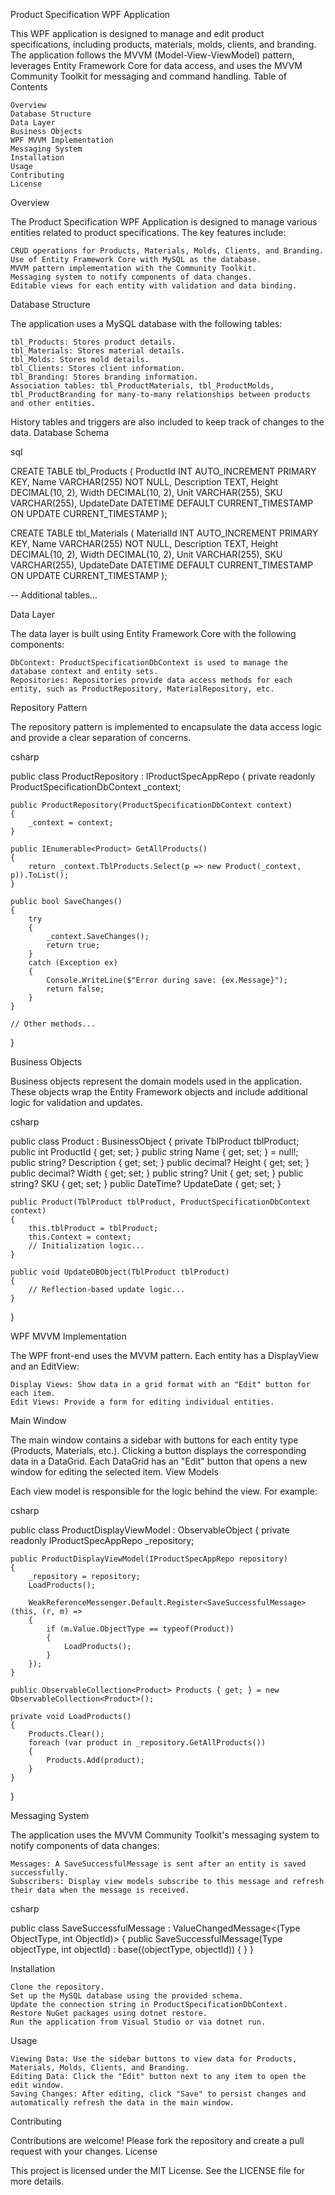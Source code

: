 Product Specification WPF Application

This WPF application is designed to manage and edit product specifications, including products, materials, molds, clients, and branding. The application follows the MVVM (Model-View-ViewModel) pattern, leverages Entity Framework Core for data access, and uses the MVVM Community Toolkit for messaging and command handling.
Table of Contents

    Overview
    Database Structure
    Data Layer
    Business Objects
    WPF MVVM Implementation
    Messaging System
    Installation
    Usage
    Contributing
    License

Overview

The Product Specification WPF Application is designed to manage various entities related to product specifications. The key features include:

    CRUD operations for Products, Materials, Molds, Clients, and Branding.
    Use of Entity Framework Core with MySQL as the database.
    MVVM pattern implementation with the Community Toolkit.
    Messaging system to notify components of data changes.
    Editable views for each entity with validation and data binding.

Database Structure

The application uses a MySQL database with the following tables:

    tbl_Products: Stores product details.
    tbl_Materials: Stores material details.
    tbl_Molds: Stores mold details.
    tbl_Clients: Stores client information.
    tbl_Branding: Stores branding information.
    Association tables: tbl_ProductMaterials, tbl_ProductMolds, tbl_ProductBranding for many-to-many relationships between products and other entities.

History tables and triggers are also included to keep track of changes to the data.
Database Schema

sql

CREATE TABLE tbl_Products (
    ProductId INT AUTO_INCREMENT PRIMARY KEY,
    Name VARCHAR(255) NOT NULL,
    Description TEXT,
    Height DECIMAL(10, 2),
    Width DECIMAL(10, 2),
    Unit VARCHAR(255),
    SKU VARCHAR(255),
    UpdateDate DATETIME DEFAULT CURRENT_TIMESTAMP ON UPDATE CURRENT_TIMESTAMP
);

CREATE TABLE tbl_Materials (
    MaterialId INT AUTO_INCREMENT PRIMARY KEY,
    Name VARCHAR(255) NOT NULL,
    Description TEXT,
    Height DECIMAL(10, 2),
    Width DECIMAL(10, 2),
    Unit VARCHAR(255),
    SKU VARCHAR(255),
    UpdateDate DATETIME DEFAULT CURRENT_TIMESTAMP ON UPDATE CURRENT_TIMESTAMP
);

-- Additional tables...

Data Layer

The data layer is built using Entity Framework Core with the following components:

    DbContext: ProductSpecificationDbContext is used to manage the database context and entity sets.
    Repositories: Repositories provide data access methods for each entity, such as ProductRepository, MaterialRepository, etc.

Repository Pattern

The repository pattern is implemented to encapsulate the data access logic and provide a clear separation of concerns.

csharp

public class ProductRepository : IProductSpecAppRepo
{
    private readonly ProductSpecificationDbContext _context;

    public ProductRepository(ProductSpecificationDbContext context)
    {
        _context = context;
    }

    public IEnumerable<Product> GetAllProducts()
    {
        return _context.TblProducts.Select(p => new Product(_context, p)).ToList();
    }

    public bool SaveChanges()
    {
        try
        {
            _context.SaveChanges();
            return true;
        }
        catch (Exception ex)
        {
            Console.WriteLine($"Error during save: {ex.Message}");
            return false;
        }
    }

    // Other methods...
}

Business Objects

Business objects represent the domain models used in the application. These objects wrap the Entity Framework objects and include additional logic for validation and updates.

csharp

public class Product : BusinessObject
{
    private TblProduct tblProduct;
    public int ProductId { get; set; }
    public string Name { get; set; } = null!;
    public string? Description { get; set; }
    public decimal? Height { get; set; }
    public decimal? Width { get; set; }
    public string? Unit { get; set; }
    public string? SKU { get; set; }
    public DateTime? UpdateDate { get; set; }

    public Product(TblProduct tblProduct, ProductSpecificationDbContext context)
    {
        this.tblProduct = tblProduct;
        this.Context = context;
        // Initialization logic...
    }

    public void UpdateDBObject(TblProduct tblProduct)
    {
        // Reflection-based update logic...
    }
}

WPF MVVM Implementation

The WPF front-end uses the MVVM pattern. Each entity has a DisplayView and an EditView:

    Display Views: Show data in a grid format with an "Edit" button for each item.
    Edit Views: Provide a form for editing individual entities.

Main Window

The main window contains a sidebar with buttons for each entity type (Products, Materials, etc.). Clicking a button displays the corresponding data in a DataGrid. Each DataGrid has an "Edit" button that opens a new window for editing the selected item.
View Models

Each view model is responsible for the logic behind the view. For example:

csharp

public class ProductDisplayViewModel : ObservableObject
{
    private readonly IProductSpecAppRepo _repository;

    public ProductDisplayViewModel(IProductSpecAppRepo repository)
    {
        _repository = repository;
        LoadProducts();

        WeakReferenceMessenger.Default.Register<SaveSuccessfulMessage>(this, (r, m) =>
        {
            if (m.Value.ObjectType == typeof(Product))
            {
                LoadProducts();
            }
        });
    }

    public ObservableCollection<Product> Products { get; } = new ObservableCollection<Product>();

    private void LoadProducts()
    {
        Products.Clear();
        foreach (var product in _repository.GetAllProducts())
        {
            Products.Add(product);
        }
    }
}

Messaging System

The application uses the MVVM Community Toolkit's messaging system to notify components of data changes:

    Messages: A SaveSuccessfulMessage is sent after an entity is saved successfully.
    Subscribers: Display view models subscribe to this message and refresh their data when the message is received.

csharp

public class SaveSuccessfulMessage : ValueChangedMessage<(Type ObjectType, int ObjectId)>
{
    public SaveSuccessfulMessage(Type objectType, int objectId) : base((objectType, objectId)) { }
}

Installation

    Clone the repository.
    Set up the MySQL database using the provided schema.
    Update the connection string in ProductSpecificationDbContext.
    Restore NuGet packages using dotnet restore.
    Run the application from Visual Studio or via dotnet run.

Usage

    Viewing Data: Use the sidebar buttons to view data for Products, Materials, Molds, Clients, and Branding.
    Editing Data: Click the "Edit" button next to any item to open the edit window.
    Saving Changes: After editing, click "Save" to persist changes and automatically refresh the data in the main window.

Contributing

Contributions are welcome! Please fork the repository and create a pull request with your changes.
License

This project is licensed under the MIT License. See the LICENSE file for more details.